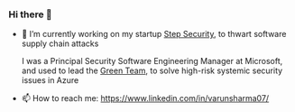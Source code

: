 ### Hi there 👋

- 🔭 I’m currently working on my startup [Step Security](https://www.stepsecurity.io), to thwart software supply chain attacks
    
     I was a Principal Security Software Engineering Manager at Microsoft, and used to lead the [Green Team](https://azure.microsoft.com/en-us/blog/the-green-team-solves-high-risk-systemic-security-issues-for-azure/), to solve high-risk systemic security issues in Azure 
- 📫 How to reach me: https://www.linkedin.com/in/varunsharma07/


<!--
**varunsh-coder/varunsh-coder** is a ✨ _special_ ✨ repository because its `README.md` (this file) appears on your GitHub profile.

Here are some ideas to get you started:

- 🔭 I’m currently working on ...
- 🌱 I’m currently learning ...
- 👯 I’m looking to collaborate on ...
- 🤔 I’m looking for help with ...
- 💬 Ask me about ...
- 📫 How to reach me: ...
- 😄 Pronouns: ...
- ⚡ Fun fact: ...
-->
